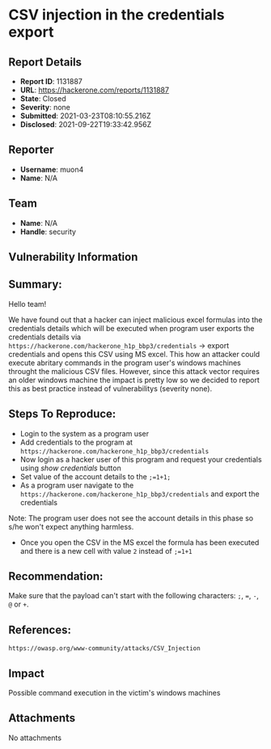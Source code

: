 # CSV injection in the credentials export

## Report Details
- **Report ID**: 1131887
- **URL**: https://hackerone.com/reports/1131887
- **State**: Closed
- **Severity**: none
- **Submitted**: 2021-03-23T08:10:55.216Z
- **Disclosed**: 2021-09-22T19:33:42.956Z

## Reporter
- **Username**: muon4
- **Name**: N/A

## Team
- **Name**: N/A
- **Handle**: security

## Vulnerability Information
## Summary:
Hello team!

We have found out that a hacker can inject malicious excel formulas into the credentials details which will be executed when program user exports the credentials details via `https://hackerone.com/hackerone_h1p_bbp3/credentials` -> export credentials and opens this CSV using MS excel. This how an attacker could execute abritary commands in the program user's windows machines throught the malicious CSV files. However, since this attack vector requires an older windows machine the impact is pretty low so we decided to report this as best practice instead of vulnerabilitys (severity none).

## Steps To Reproduce:

- Login to the system as a program user
- Add credentials to the program at `https://hackerone.com/hackerone_h1p_bbp3/credentials`
- Now login as a hacker user of this program and request your credentials using *show credentials* button
- Set value of the account details to the `;=1+1;`
- As a program user navigate to the `https://hackerone.com/hackerone_h1p_bbp3/credentials` and export the credentials

Note: The program user does not see the account details in this phase so s/he won't expect anything harmless.

- Once you open the CSV in the MS excel the formula has been executed and there is a new cell with value `2` instead of `;=1+1`
 

## Recommendation:

Make sure that the payload can't start with the following characters: `;`, `=`, `-`, `@` or `+`.

 

## References:

`https://owasp.org/www-community/attacks/CSV_Injection`

## Impact

Possible command execution in the victim's windows machines

## Attachments
No attachments
